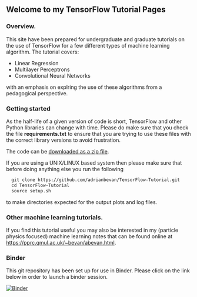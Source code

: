 ## Welcome to my TensorFlow Tutorial Pages

### Overview.

This site have been prepared for undergraduate and graduate tutorials on the use of TensorFlow for a few different types of machine learning algorithm. The tutorial covers:
- Linear Regression
- Multilayer Perceptrons
- Convolutional Neural Networks

with an emphasis on explring the use of these algorithms from a pedagogical perspective.

### Getting started

As the half-life of a given version of code is short, TensorFlow and other Python libraries can change with time. Please do make sure that you check the file **requirements.txt** to ensure that you are trying to use these files with the correct library versions to avoid frustration.

The code can be [downloaded as a zip file](https://github.com/adrianbevan/TensorFlow-Tutorial/archive/main.zip).

If you are using a UNIX/LINUX based system then please make sure that before doing anything else you run the following 
```markdown
  git clone https://github.com/adrianbevan/TensorFlow-Tutorial.git
  cd TensorFlow-Tutorial
  source setup.sh
```
to make directories expected for the output plots and log files.

### Other machine learning tutorials.

If you find this tutorial useful you may also be interested in my (particle physics focused) machine learning notes that can be found 
online at https://pprc.qmul.ac.uk/~bevan/abevan.html. 

### Binder

This git repository has been set up for use in Binder.  Please click on the link below in order to launch a binder session.

[![Binder](https://mybinder.org/badge_logo.svg)](https://mybinder.org/v2/gh/adrianbevan/TensorFlow-Tutorial.git/main)
